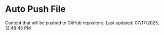 # Auto Push File

Content that will be pushed to GitHub repository.
Last updated: 07/17/2025, 12:48:45 PM